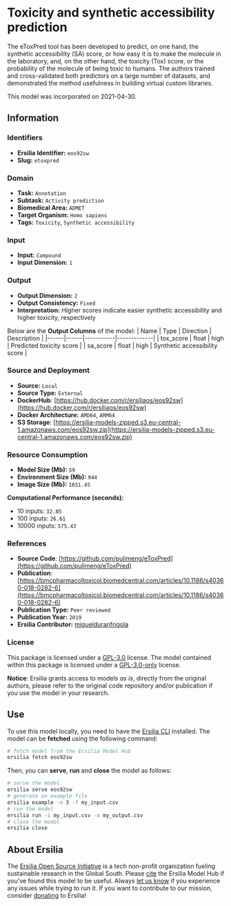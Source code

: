 # Toxicity and synthetic accessibility prediction

The eToxPred tool has been developed to predict, on one hand, the synthetic accessibility (SA) score, or how easy it is to make the molecule in the laboratory, and, on the other hand, the toxicity (Tox) score, or the probability of the molecule of being toxic to humans. The authors trained and cross-validated both predictors on a large number of datasets, and demonstrated the method usefulness in building virtual custom libraries.

This model was incorporated on 2021-04-30.


## Information
### Identifiers
- **Ersilia Identifier:** `eos92sw`
- **Slug:** `etoxpred`

### Domain
- **Task:** `Annotation`
- **Subtask:** `Activity prediction`
- **Biomedical Area:** `ADMET`
- **Target Organism:** `Homo sapiens`
- **Tags:** `Toxicity`, `Synthetic accessibility`

### Input
- **Input:** `Compound`
- **Input Dimension:** `1`

### Output
- **Output Dimension:** `2`
- **Output Consistency:** `Fixed`
- **Interpretation:** Higher scores indicate easier synthetic accessibility and higher toxicity, respectively

Below are the **Output Columns** of the model:
| Name | Type | Direction | Description |
|------|------|-----------|-------------|
| tox_score | float | high | Predicted toxicity score |
| sa_score | float | high | Synthetic accessibility score |


### Source and Deployment
- **Source:** `Local`
- **Source Type:** `External`
- **DockerHub**: [https://hub.docker.com/r/ersiliaos/eos92sw](https://hub.docker.com/r/ersiliaos/eos92sw)
- **Docker Architecture:** `AMD64`, `ARM64`
- **S3 Storage**: [https://ersilia-models-zipped.s3.eu-central-1.amazonaws.com/eos92sw.zip](https://ersilia-models-zipped.s3.eu-central-1.amazonaws.com/eos92sw.zip)

### Resource Consumption
- **Model Size (Mb):** `59`
- **Environment Size (Mb):** `944`
- **Image Size (Mb):** `1031.45`

**Computational Performance (seconds):**
- 10 inputs: `32.85`
- 100 inputs: `26.61`
- 10000 inputs: `575.43`

### References
- **Source Code**: [https://github.com/pulimeng/eToxPred](https://github.com/pulimeng/eToxPred)
- **Publication**: [https://bmcpharmacoltoxicol.biomedcentral.com/articles/10.1186/s40360-018-0282-6](https://bmcpharmacoltoxicol.biomedcentral.com/articles/10.1186/s40360-018-0282-6)
- **Publication Type:** `Peer reviewed`
- **Publication Year:** `2019`
- **Ersilia Contributor:** [miquelduranfrigola](https://github.com/miquelduranfrigola)

### License
This package is licensed under a [GPL-3.0](https://github.com/ersilia-os/ersilia/blob/master/LICENSE) license. The model contained within this package is licensed under a [GPL-3.0-only](LICENSE) license.

**Notice**: Ersilia grants access to models _as is_, directly from the original authors, please refer to the original code repository and/or publication if you use the model in your research.


## Use
To use this model locally, you need to have the [Ersilia CLI](https://github.com/ersilia-os/ersilia) installed.
The model can be **fetched** using the following command:
```bash
# fetch model from the Ersilia Model Hub
ersilia fetch eos92sw
```
Then, you can **serve**, **run** and **close** the model as follows:
```bash
# serve the model
ersilia serve eos92sw
# generate an example file
ersilia example -n 3 -f my_input.csv
# run the model
ersilia run -i my_input.csv -o my_output.csv
# close the model
ersilia close
```

## About Ersilia
The [Ersilia Open Source Initiative](https://ersilia.io) is a tech non-profit organization fueling sustainable research in the Global South.
Please [cite](https://github.com/ersilia-os/ersilia/blob/master/CITATION.cff) the Ersilia Model Hub if you've found this model to be useful. Always [let us know](https://github.com/ersilia-os/ersilia/issues) if you experience any issues while trying to run it.
If you want to contribute to our mission, consider [donating](https://www.ersilia.io/donate) to Ersilia!
